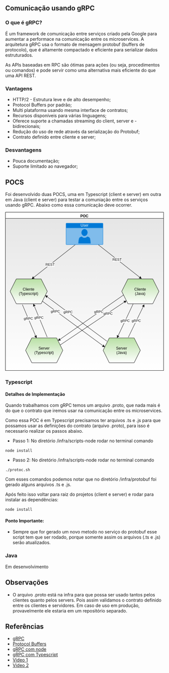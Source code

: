 ## Comunicação usando gRPC ###

### O que é gRPC?

É um framework de comunicação entre serviços criado pela Google para aumentar a performace na comunicação entre os microservices.
A arquitetura gRPC usa o formato de mensagem protobuf (buffers de protocolo), que é altamente compactado e eficiente para serializar dados estruturados.

As APIs baseadas em RPC são ótimas para ações (ou seja, procedimentos ou comandos) e pode servir como uma alternativa mais eficiente do que uma API REST.


### Vantagens

- HTTP/2 - Estrutura leve e de alto desempenho;
- Protocol Buffers por padrão;
- Multi plataforma usando mesma interface de contratos;
- Recursos disponíveis para várias linguagens;
- Oferece suporte a chamadas streaming do client, server e - bidirecionais;
- Redução do uso de rede através da serialização do Protobuf;
- Contrato definido entre cliente e server; 

### Desvantagens

- Pouca documentação; 
- Suporte limitado ao navegador;

## POCS

Foi desenvolvido duas POCS, uma em Typescript (client e server) em outra em Java (client e server) para testar a comuniação entre os serviços usando gRPC. Abaixo como essa comunicação deve ocorrer.

![image](./documentacao/arq_services.png)

### Typescript

#### Detalhes de Implementação

Quando trabalhamos com gRPC temos um arquivo .proto, que nada mais é do que o contrato que iremos usar na comunicação entre os microservices.

Como essa POC é em Typescript precisamos ter arquivos .ts e .js para que possamos usar as definições do contrato (arquivo .proto), para isso é necessario realizar os passos abaixo.

- Passo 1: No diretório /infra/scripts-node rodar no terminal comando
```
node install
```
- Passo 2: No diretório /infra/scripts-node rodar no terminal comando
```
./protoc.sh 
```

Com esses comandos podemos notar que no diretório /infra/protobuf foi gerado alguns arquivos .ts e .js.

Após feito isso voltar para raiz do projetos (client e server) e rodar para instalar as dependências: 
```
node install
```

#### Ponto Importante: 
- Sempre que for gerado um novo metodo no serviço do protobuf esse script tem que ser rodado, porque somente assim os arquivos (.ts e .js) serão atualizados.

### Java

Em desenvolvimento


## Observações

- O arquivo .proto está na infra para que possa ser usado tantos pelos clientes quanto pelos servers. Pois assim validamos o contrato definido entre os clientes e servidores. Em caso de uso em produção, provavelmente ele estaria em um repositório separado.

## Referências ##

- [gRPC](https://grpc.io/)
- [Protocol Buffers](https://developers.google.com/protocol-buffers/docs/proto)
- [gRPC com node](https://medium.com/xp-inc/introdu%C3%A7%C3%A3o-ao-grpc-com-node-js-98f6a4ede11)
- [gRPC com Typescript](https://adnanahmed.info/blog/2019/11/01/grpc-with-nodejs-typescript/)
- [Video 1](https://www.youtube.com/watch?v=QyyMjF764mo&t=2757s)
- [Video 2](https://www.youtube.com/watch?v=lU7OrUeaqD0)
